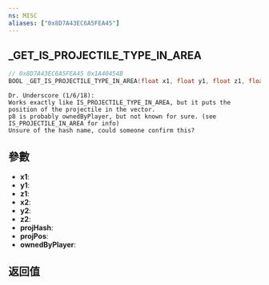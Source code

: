 ```yaml
---
ns: MISC
aliases: ["0x8D7A43EC6A5FEA45"]
---
```

## _GET_IS_PROJECTILE_TYPE_IN_AREA

```c
// 0x8D7A43EC6A5FEA45 0x1A40454B
BOOL _GET_IS_PROJECTILE_TYPE_IN_AREA(float x1, float y1, float z1, float x2, float y2, float z2, Hash projHash, Vector3* projPos, BOOL ownedByPlayer);
```

```
Dr. Underscore (1/6/18):  
Works exactly like IS_PROJECTILE_TYPE_IN_AREA, but it puts the position of the projectile in the vector.  
p8 is probably ownedByPlayer, but not known for sure. (see IS_PROJECTILE_IN_AREA for info)  
Unsure of the hash name, could someone confirm this?  
```

## 參數
* **x1**: 
* **y1**: 
* **z1**: 
* **x2**: 
* **y2**: 
* **z2**: 
* **projHash**: 
* **projPos**: 
* **ownedByPlayer**: 

## 返回值
